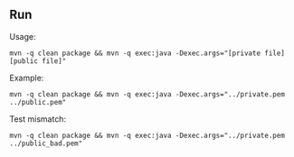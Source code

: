## Run
Usage:
```
mvn -q clean package && mvn -q exec:java -Dexec.args="[private file] [public file]"
```
Example:
```
mvn -q clean package && mvn -q exec:java -Dexec.args="../private.pem ../public.pem"
```
Test mismatch:
```
mvn -q clean package && mvn -q exec:java -Dexec.args="../private.pem ../public_bad.pem"
```